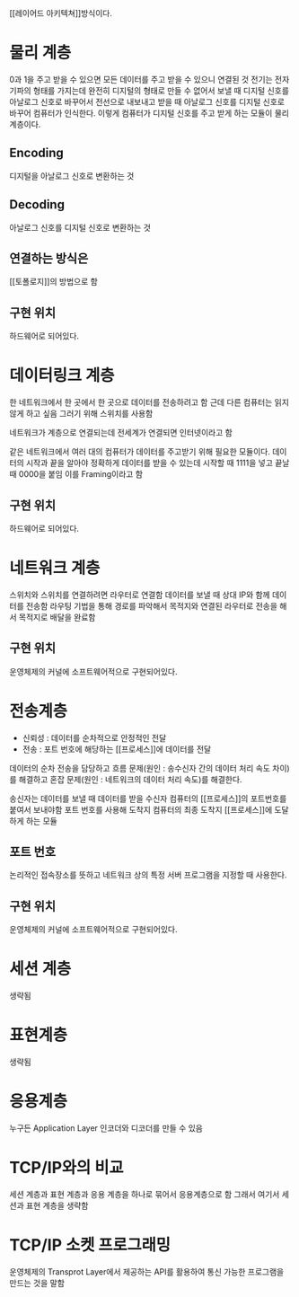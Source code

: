 [[레이어드 아키텍쳐]]방식이다.
# 물리 계층
0과 1을 주고 받을 수 있으면 모든 데이터를 주고 받을 수 있으니 연결된 것
전기는 전자기파의 형태를 가지는데
완전히 디지털의 형태로 만들 수 없어서
보낼 때 디지털 신호를 아날로그 신호로 바꾸어서 전선으로 내보내고
받을 때 아날로그 신호를 디지털 신호로 바꾸어 컴퓨터가 인식한다.
이렇게 컴퓨터가 디지털 신호를 주고 받게 하는 모듈이 물리 계층이다.
## Encoding
디지털을 아날로그 신호로 변환하는 것

## Decoding
아날로그 신호를 디지털 신호로 변환하는 것

## 연결하는 방식은
[[토폴로지]]의 방법으로 함

## 구현 위치
하드웨어로 되어있다.

# 데이터링크 계층
한 네트워크에서 한 곳에서 한 곳으로 데이터를 전송하려고 함
근데 다른 컴퓨터는 읽지 않게 하고 싶음
그러기 위해 스위치를 사용함

네트워크가 계층으로 연결되는데 전세계가 연결되면 인터넷이라고 함

같은 네트워크에서 여러 대의 컴퓨터가 데이터를 주고받기 위해 필요한 모듈이다.
데이터의 시작과 끝을 알아야 정확하게 데이터를 받을 수 있는데 시작할 때 1111을 넣고
끝날때 0000을 붙임 이를 Framing이라고 함
## 구현 위치
하드웨어로 되어있다.

# 네트워크 계층
스위치와 스위치를 연결하려면 라우터로 연결함
데이터를 보낼 때 상대 IP와 함께 데이터를 전송함
라우팅 기법을 통해 경로를 파악해서 목적지와 연결된 라우터로 전송을 해서
목적지로 배달을 완료함
## 구현 위치
운영체제의 커널에 소프트웨어적으로 구현되어있다.

# 전송계층
- 신뢰성 : 데이터를 순차적으로 안정적인 전달
- 전송 : 포트 번호에 해당하는 [[프로세스]]에 데이터를 전달

데이터의 순차 전송을 담당하고
흐름 문제(원인 : 송수신자 간의 데이터 처리 속도 차이)를 해결하고
혼잡 문제(원인 : 네트워크의 데이터 처리 속도)를 해결한다.

송신자는 데이터를 보낼 때 데이터를 받을 수신자 컴퓨터의 [[프로세스]]의 포트번호를 붙여서 보내야함
포트 번호를 사용해 도착지 컴퓨터의 최종 도착지 [[프로세스]]에 도달하게 하는 모듈
## 포트 번호
논리적인 접속장소를 뜻하고
네트워크 상의 특정 서버 프로그램을 지정할 때 사용한다.
## 구현 위치
운영체제의 커널에 소프트웨어적으로 구현되어있다.

# 세션 계층
생략됨

# 표현계층
생략됨

# 응용계층
누구든 Application Layer 인코더와 디코더를 만들 수 있음


# TCP/IP와의 비교

세션 계층과 표현 계층과 응용 계층을 하나로 묶어서 응용계층으로 함
그래서 여기서 세션과 표현 계층을 생략함

# TCP/IP 소켓 프로그래밍
운영체제의 Transprot Layer에서 제공하는 API를 활용하여 통신 가능한 프로그램을 만드는 것을 말함
